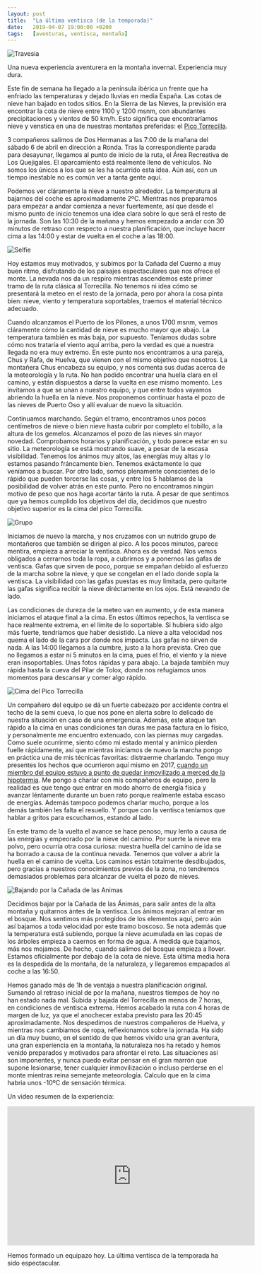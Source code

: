 ```yaml
---
layout: post
title:  "La última ventisca (de la temporada)"
date:   2019-04-07 19:00:00 +0200
tags:	[aventuras, ventisca, montaña]
---
```


![Travesia][travesia]

Una nueva experiencia aventurera en la montaña invernal. Experiencia muy dura.

Este fin de semana ha llegado a la península ibérica un frente que ha enfriado
las temperaturas y dejado lluvias en media España. Las cotas de nieve
han bajado en todos sitios. En la Sierra de las Nieves, la previsión era
encontrar la cota de nieve entre 1100 y 1200 msnm, con abundantes
precipitaciones y vientos de 50 km/h. Esto significa que encontraríamos nieve y
venstica en una de nuestras montañas preferidas: el
[Pico Torrecilla][wiki_torrecilla].

<!--more-->

3 compañeros salimos de Dos Hermanas a las 7:00 de la mañana del sábado 6 de
abril en dirección a Ronda. Tras la correspondiente parada para desayunar,
llegamos al punto de inicio de la ruta, el Área Recreativa de Los Quejigales.
El aparcamiento está realmente lleno de vehículos. No somos los únicos a los
que se les ha ocurrido esta idea. Aún así, con un tiempo inestable no es común
ver a tanta gente aquí.

Podemos ver cláramente la nieve a nuestro alrededor. La temperatura al bajarnos
del coche es aproximadamente 2ºC. Mientras nos preparamos para empezar a andar
comienza a nevar fuertemente, así que desde el mismo punto de inicio tenemos
una idea clara sobre lo que será el resto de la jornada. Son las 10:30 de la
mañana y hemos empezado a andar con 30 minutos de retraso con respecto a
nuestra planificación, que incluye hacer cima a las 14:00 y estar de vuelta
en el coche a las 18:00.

![Selfie][selfie]

Hoy estamos muy motivados, y subimos por la Cañada del Cuerno a muy buen ritmo,
disfrutando de los paisajes espectaculares que nos ofrece el monte. La nevada
nos da un respiro mientras ascendemos este primer tramo de la ruta clásica
al Torrecilla. No tenemos ni idea cómo se presentará la meteo en el resto de la
jornada, pero por ahora la cosa pinta bien: nieve, viento y temperatura
soportables, traemos el material técnico adecuado.

Cuando alcanzamos el Puerto de los Pilones, a unos 1700 msnm, vemos cláramente
cómo la cantidad de nieve es mucho mayor que abajo. La temperatura también es
más baja, por supuesto. Teníamos dudas sobre cómo nos trataría el viento aquí
arriba, pero la verdad es que a nuestra llegada no era muy extremo.
En este punto nos encontramos a una pareja, Chus y Rafa, de Huelva, que
vienen con el mismo objetivo que nosotros. La montañera Chus encabeza su
equipo, y nos comenta sus dudas acerca de la meteorología y la ruta. No han
podido encontrar una huella clara en el camino, y están dispuestos a darse la
vuelta en ese mismo momento. Les invitamos a que se unan a nuestro equipo, y
que entre todos vayamos abriendo la huella en la nieve. Nos proponemos
continuar hasta el pozo de las nieves de Puerto Oso y allí evaluar de nuevo
la situación.

Continuamos marchando. Según el tramo, encontramos unos pocos centímetros de
nieve o bien nieve hasta cubrir por completo el tobillo, a la altura de los
gemelos. Alcanzamos el pozo de las nieves sin mayor novedad. Comprobamos
horarios y planificación, y todo parece estar en su sitio. La meteorología
se está mostrando suave, a pesar de la escasa visibilidad. Tenemos los ánimos
muy altos, las energías muy altas y lo estamos pasando fráncamente bien.
Tenemos exáctamente lo que veníamos a buscar.
Por otro lado, somos plenamente conscientes de lo rápido que pueden torcerse
las cosas, y entre los 5 hablamos de la posibilidad de volver atrás en este
punto. Pero no encontramos ningún motivo de peso que nos haga acortar tánto
la ruta. A pesar de que sentimos que ya hemos cumplido los objetivos del día,
decidimos que nuestro objetivo superior es la cima del pico Torrecilla.

![Grupo][grupo]

Iniciamos de nuevo la marcha, y nos cruzamos con un nutrido grupo de montañeros
que también se dirigen al pico. A los pocos minutos, parece mentira, empieza
a arreciar la ventisca. Ahora es de verdad. Nos vemos obligados a cerrarnos
toda la ropa, a cubrirnos y a ponernos las gafas de ventisca. Gafas que sirven
de poco, porque se empañan debido al esfuerzo de la marcha sobre la nieve, y
que se congelan en el lado donde sopla la ventisca. La visibilidad con las
gafas puestas es muy limitada, pero quitarte las gafas significa recibir la
nieve diréctamente en los ojos. Está nevando de lado.

Las condiciones de dureza de la meteo van en aumento, y de esta manera
iniciamos el ataque final a la cima. En estos últimos repechos, la ventisca
se hace realmente extrema, en el límite de lo soportable. Si hubiera sido algo
más fuerte, tendríamos que haber desistido. La nieve a alta velocidad nos quema
el lado de la cara por donde nos impacta. Las gafas no sirven de nada.
A las 14:00 llegamos a la cumbre, justo a la hora prevista. Creo que no
llegamos a estar ni 5 minutos en la cima, pues el frio, el viento y la nieve
eran insoportables. Unas fotos rápidas y para abajo. La bajada también muy
rápida hasta la cueva del Pilar de Tolox, donde nos refugiamos unos momentos
para descansar y comer algo rápido.

![Cima del Pico Torrecilla][cima]

Un compañero del equipo se dá un fuerte cabezazo por accidente contra el techo
de la semi cueva, lo que nos pone en alerta sobre lo delicado de nuestra
situación en caso de una emergencia. Además, este ataque tan rápido a la cima en
unas condiciones tan duras me pasa factura en lo físico, y personalmente me
encuentro extenuado, con las piernas muy cargadas. Como suele ocurrirme, siento
cómo mi estado mental y anímico pierden fuelle rápidamente, así que mientras
iniciamos de nuevo la marcha pongo en práctica una de mis técnicas favoritas:
distraerme charlando. Tengo muy presentes los hechos que ocurrieron aquí mismo
en 2017, [cuando un miembro del equipo estuvo a punto de quedar inmovilizado a
merced de la hipotermia][2017]. Me pongo a charlar con mis compañeros de
equipo, pero la realidad es que tengo que entrar en modo ahorro de energía
física y avanzar léntamente durante un buen rato porque realmente estaba escaso
de energías. Además tampoco podemos charlar mucho, porque a los demás también
les falta el resuello. Y porque con la ventisca teníamos que hablar a gritos
para escucharnos, estando al lado.

En este tramo de la vuelta el avance se hace penoso, muy lento a causa de las
energías y empeorado por la nieve del camino.
Por suerte la nieve era polvo, pero ocurría otra cosa curiosa: nuestra huella
del camino de ida se ha borrado a causa de la continua nevada. Tenemos que
volver a abrir la huella en el camino de vuelta. Los caminos están totalmente
desdibujados, pero gracias a nuestros conocimientos previos de la zona, no
tendremos demasiados problemas para alcanzar de vuelta el pozo de nieves.

![Bajando por la Cañada de las Animas][bajando]

Decidimos bajar por la Cañada de las Ánimas, para salir antes de la alta
montaña y quitarnos ántes de la ventisca. Los ánimos mejoran al entrar en el
bosque. Nos sentimos más protegidos de los elementos aquí, pero aún así
bajamos a toda velocidad por este tramo boscoso. Se nota además que la
temperatura está subiendo, porque la nieve acumulada en las copas de los
árboles empieza a caernos en forma de agua. A medida que bajamos, más nos
mojamos. De hecho, cuando salimos del bosque empieza a llover. Estamos
oficialmente por debajo de la cota de nieve. Esta última media hora es la
despedida de la montaña, de la naturaleza, y llegaremos empapados al coche a
las 16:50.

Hemos ganado más de 1h de ventaja a nuestra planificación original. Sumando
al retraso inicial de por la mañana, nuestros tiempos de hoy no han estado
nada mal. Subida y bajada del Torrecilla en menos de 7 horas, en condiciones de
ventisca extrema. Hemos acabado la ruta con 4 horas de margen de luz, ya que el
anochecer estaba previsto para las 20:45 aproximadamente. Nos despedimos de
nuestros compañeros de Huelva, y mientras nos cambiamos de ropa, reflexionamos
sobre la jornada. Ha sido un día muy bueno, en el sentido de que hemos vivido
una gran aventura, una gran experiencia en la montaña, la naturaleza nos ha
retado y hemos venido preparados y motivados para afrontar el reto.
Las situaciones así son imponentes, y nunca puedo evitar pensar en el gran
marrón que supone lesionarse, tener cualquier inmovilización o incluso perderse
en el monte mientras reina semejante meteorología. Calculo que en la cima
habria unos -10ºC de sensación térmica.

Un video resumen de la experiencia:

<center>
<iframe width="560" height="315"
	src="https://www.youtube-nocookie.com/embed/k117-T3q-y0"
	frameborder="0"
	allow="accelerometer; autoplay; encrypted-media; gyroscope; picture-in-picture"
	allowfullscreen>
</iframe>
</center>

Hemos formado un equipazo hoy. La última ventisca de la temporada ha sido
espectacular.

[wiki_torrecilla]:	https://es.wikipedia.org/wiki/Torrecilla_(Sierra_de_las_Nieves)
[2017]:			{{site.url}}/2017/02/12/aventura-limite-invernal.html
[cima]:			{{site.url}}/assets/20190407-cima-torrecilla-ventisca.png
[bajando]:		{{site.url}}/assets/20190407-bajando.png
[travesia]:		{{site.url}}/assets/20190407-travesia.png
[selfie]:		{{site.url}}/assets/20190407-selfie-ismael.png
[grupo]:		{{site.url}}/assets/20190407-grupo.png

